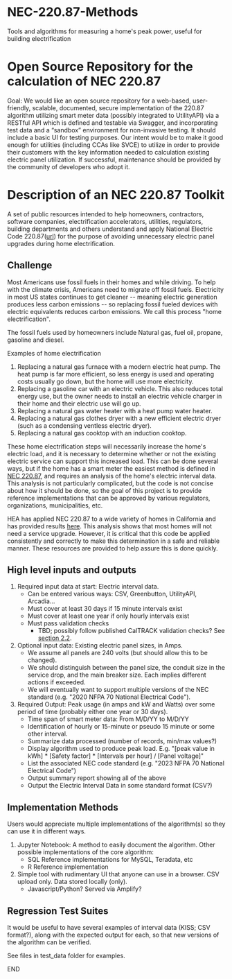 # NEC-220.87-Methods
Tools and algorithms for measuring a home's peak power, useful for building electrification

# Open Source Repository for the calculation of NEC 220.87

Goal: We would like an open source repository for a web-based, user-friendly, scalable, documented, secure implementation of the 220.87 algorithm utilizing smart meter data (possibly integrated to UtilityAPI) via a RESTful API which is defined and testable via Swagger, and incorporating test data and a “sandbox” environment for non-invasive testing. It should include a basic UI for testing purposes. Our intent would be to make it good enough for utilities (including CCAs like SVCE) to utilize in order to provide their customers with the key information needed to calculation existing electric panel utilization. If successful, maintenance should be provided by the community of developers who adopt it.

# Description of an NEC 220.87 Toolkit

A set of public resources intended to help homeowners, contractors, software companies, electrification accelerators, utilities, regulators, building departments and others understand and apply National Electric Code 220.87([url](https://up.codes/s/determining-existing-loads/)) for the purpose of avoiding unnecessary electric panel upgrades during home electrification.

## Challenge
Most Americans use fossil fuels in their homes and while driving. To help with the climate crisis, Americans need to migrate off fossil fuels. Electricity in most US states continues to get cleaner -- meaning electric generation produces less carbon emissions -- so replacing fossil fueled devices with electric equivalents reduces carbon emissions. We call this process "home electrification".

The fossil fuels used by homeowners include Natural gas, fuel oil, propane, gasoline and diesel.

Examples of home electrification 
1. Replacing a natural gas furnace with a modern electric heat pump. The heat pump is far more efficient, so less energy is used and operating costs usually go down, but the home will use more electricity. 
2. Replacing a gasoline car with an electric vehicle. This also reduces total energy use, but the owner needs to install an electric vehicle charger in their home and their electric use will go up.
3. Replacing a natural gas water heater with a heat pump water heater.
4. Replacing a natural gas clothes dryer with a new efficient electric dryer (such as a condensing ventless electric dryer).
5. Replacing a natural gas cooktop with an induction cooktop.

These home electrification steps will necessarily increase the home's electric load, and it is necessary to determine whether or not the existing electric service can support this increased load. This can be done several ways, but if the home has a smart meter the easiest method is defined in [NEC 220.87](https://up.codes/s/determining-existing-loads), and requires an analysis of the home's electric interval data. This analysis is not particularly complicated, but the code is not concise about how it should be done, so the goal of this project is to provide reference implementations that can be approved by various regulators, organizations, municipalities, etc.

HEA has applied NEC 220.87 to a wide variety of homes in California and has provided results [here](https://1drv.ms/f/s!Ag7eOV5ifY5Ch2FNngIFZEzuLLFm?e=igYtZF). This analysis shows that most homes will not need a service upgrade. However, it is critical that this code be applied consistently and correctly to make this determination in a safe and reliable manner. These resources are provided to help assure this is done quickly.

## High level inputs and outputs
 1. Required input data at start: Electric interval data.
    - Can be entered various ways: CSV, Greenbutton, UtilityAPI, Arcadia...
    - Must cover at least 30 days if 15 minute intervals exist
    - Must cover at least one year if only hourly intervals exist
    - Must pass validation checks
      - TBD; possibly follow published CalTRACK validation checks? See [section 2.2](https://docs.caltrack.org/en/latest/methods.html#section-2-data-management).
 1. Optional input data: Existing electric panel sizes, in Amps. 
    - We assume all panels are 240 volts (but should allow this to be changed).
    - We should distinguish between the panel size, the conduit size in the service drop, and the main breaker size. Each implies different actions if exceeded.
    - We will eventually want to support multiple versions of the NEC standard (e.g. "2020 NFPA 70 National Electrical Code").
 1. Required Output: Peak usage (in amps and kW and Watts) over some period of time (probably either one year or 30 days).
    - Time span of smart meter data: From M/D/YY to M/D/YY
    - Identification of hourly or 15-minute or pseudo 15 minute or some other interval.
    - Summarize data processed (number of records, min/max values?)
    - Display algorithm used to produce peak load. E.g. "[peak value in kWh] * [Safety factor] * [Intervals per hour] / [Panel voltage]" 
    - List the associated NEC code standard (e.g. "2023 NFPA 70 National Electrical Code")
    - Output summary report showing all of the above
    - Output the Electric Interval Data in some standard format (CSV?)

## Implementation Methods

Users would appreciate multiple implementations of the algorithm(s) so they can use it in different ways.

 1. Jupyter Notebook: A method to easily document the algorithm. Other possible implementations of the core algorithm:
    - SQL Reference implementations for MySQL, Teradata, etc
    - R Reference implementation
 1. Simple tool with rudimentary UI that anyone can use in a browser. CSV upload only. Data stored locally (only).
    - Javascript/Python? Served via Amplify?

## Regression Test Suites

It would be useful to have several examples of interval data (KISS; CSV format?), along with the expected output for each, so that new versions of the algorithm can be verified.

See files in test_data folder for examples.

END
